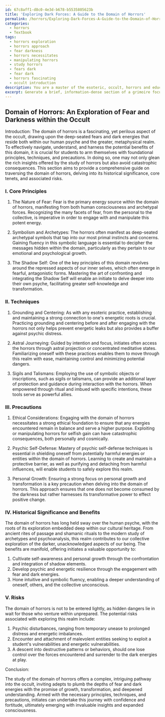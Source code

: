 ```yaml
---
id: 67c8aff1-d8c0-4e3d-b678-b5535805623b
title: 'Exploring Dark Forces: A Guide to the Domain of Horrors'
permalink: /horrors/Exploring-Dark-Forces-A-Guide-to-the-Domain-of-Horrors/
categories:
  - horrors
  - Textbook
tags:
  - horrors exploration
  - horrors approach
  - fear darkness
  - horrors necessitates
  - manipulating horrors
  - study horrors
  - fears dark
  - fear dark
  - horrors fascinating
  - occult introduction
description: You are a master of the esoteric, occult, horrors and education, you have written many textbooks on the subject in ways that provide students with rich and deep understanding of the subject. You are being asked to write textbook-like sections on a topic and you do it with full context, explainability, and reliability in accuracy to the true facts of the topic at hand, in a textbook style that a student would easily be able to learn from, in a rich, engaging, and contextual way. Always include relevant context (such as formulas and history), related concepts, and in a way that someone can gain deep insights from.
excerpt: Generate a brief, information-dense section of a grimoire focused on the nuances and various aspects of the domain of horrors within the occult. Detail the core principles, techniques, and precautions that a student must learn to effectively understand and navigate this particular realm of the esoteric. Additionally, touch upon the history, potential benefits, and risks associated with delving into the exploration of horrors.
---
```


## Domain of Horrors: An Exploration of Fear and Darkness within the Occult

Introduction:
The domain of horrors is a fascinating, yet perilous aspect of the occult, drawing upon the deep-seated fears and dark energies that reside both within our human psyche and the greater, metaphysical realm. To effectively navigate, understand, and harness the potential benefits of this domain, it is crucial for students to arm themselves with foundational principles, techniques, and precautions. In doing so, one may not only glean the rich insights offered by the study of horrors but also avoid catastrophic consequences. This section aims to provide a comprehensive guide on traversing the domain of horrors, delving into its historical significance, core tenets, and associated risks.

### I. Core Principles

1. The Nature of Fear: Fear is the primary energy source within the domain of horrors, manifesting from both human consciousness and archetypal forces. Recognizing the many facets of fear, from the personal to the collective, is imperative in order to engage with and manipulate this potent energy.

2. Symbolism and Archetypes: The horrors often manifest as deep-seated archetypal symbols that tap into our most primal instincts and concerns. Gaining fluency in this symbolic language is essential to decipher the messages hidden within the domain, particularly as they pertain to our emotional and psychological growth.

3. The Shadow Self: One of the key principles of this domain revolves around the repressed aspects of our inner selves, which often emerge in fearful, antagonistic forms. Mastering the art of confronting and integrating the Shadow Self will enable an initiate to delve deeper into their own psyche, facilitating greater self-knowledge and transformation.

### II. Techniques

1. Grounding and Centering: As with any esoteric practice, establishing and maintaining a strong connection to one's energetic roots is crucial. Practicing grounding and centering before and after engaging with the horrors not only helps prevent energetic leaks but also provides a buffer against psychic distress.

2. Astral Journeying: Guided by intention and focus, initiates often access the horrors through astral projection or concentrated meditative states. Familiarizing oneself with these practices enables them to move through this realm with ease, maintaining control and minimizing potential dangers.

3. Sigils and Talismans: Employing the use of symbolic objects or inscriptions, such as sigils or talismans, can provide an additional layer of protection and guidance during interaction with the horrors. When empowered through ritual and imbued with specific intentions, these tools serve as powerful allies.

### III. Precautions

1. Ethical Considerations: Engaging with the domain of horrors necessitates a strong ethical foundation to ensure that any energies encountered remain in balance and serve a higher purpose. Exploiting or manipulating horrors for selfish gain can have catastrophic consequences, both personally and cosmically.

2. Psychic Self-Defense: Mastery of psychic self-defense techniques is essential in shielding oneself from potentially harmful energies or entities within the domain of horrors. Learning to create and maintain a protective barrier, as well as purifying and detaching from harmful influences, will enable students to safely explore this realm.

3. Personal Growth: Ensuring a strong focus on personal growth and transformation is a key precaution when delving into the domain of horrors. This approach ensures that one does not become consumed by the darkness but rather harnesses its transformative power to effect positive change.

### IV. Historical Significance and Benefits

The domain of horrors has long held sway over the human psyche, with the roots of its exploration embedded deep within our cultural heritage. From ancient rites of passage and shamanic rituals to the modern study of archetypes and psychoanalysis, this realm contributes to our collective exploration of the darker, unacknowledged aspects of our being. The benefits are manifold, offering initiates a valuable opportunity to:

1. Cultivate self-awareness and personal growth through the confrontation and integration of shadow elements.
2. Develop psychic and energetic resilience through the engagement with fear and dark energies.
3. Hone intuitive and symbolic fluency, enabling a deeper understanding of oneself, others, and the collective unconscious.

### V. Risks

The domain of horrors is not to be entered lightly, as hidden dangers lie in wait for those who venture within unprepared. The potential risks associated with exploring this realm include:

1. Psychic disturbances, ranging from temporary unease to prolonged distress and energetic imbalances.
2. Encounter and attachment of malevolent entities seeking to exploit a student's vulnerabilities and energetic vulnerabilities.
3. A descent into destructive patterns or behaviors, should one lose control over the forces encountered and surrender to the dark energies at play.

Conclusion:

The study of the domain of horrors offers a complex, intriguing pathway into the occult, inviting adepts to plumb the depths of fear and dark energies with the promise of growth, transformation, and deepened understanding. Armed with the necessary principles, techniques, and precautions, initiates can undertake this journey with confidence and fortitude, ultimately emerging with invaluable insights and expanded consciousness.
